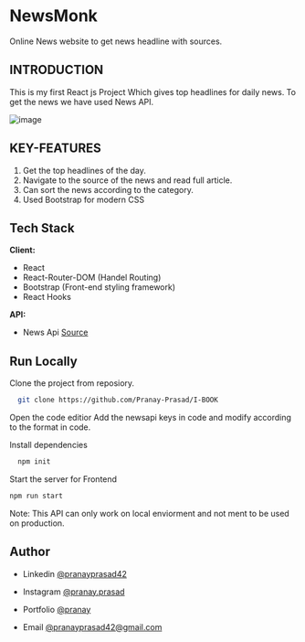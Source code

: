
# NewsMonk

Online News website to get news headline with sources.



## INTRODUCTION

This is my first React js Project Which gives top headlines for daily news. To get the news we have used News API.

![image](https://user-images.githubusercontent.com/78464424/207327284-780c103a-a980-4647-a4bc-7f3e5dadaa36.png)


## KEY-FEATURES

1. Get the top headlines of the day.
2. Navigate to the source of the news and read full article.
3. Can sort the news according to the category.
4. Used Bootstrap for modern CSS
## Tech Stack

**Client:** 
- React
- React-Router-DOM (Handel Routing)
- Bootstrap (Front-end styling framework)
- React Hooks  

**API:** 
- News Api [Source](https://newsapi.org/)

## Run Locally

Clone the project from reposiory.

```bash
  git clone https://github.com/Pranay-Prasad/I-BOOK
```
Open the code editior
Add the newsapi keys in code and modify according to the format in code.

Install dependencies

```bash
  npm init
```


Start the server for Frontend
```bash
npm run start
```

Note: This API can only work on local enviorment and not ment to be used on production.
## Author

- Linkedin [@pranayprasad42](https://www.linkedin.com/in/pranayprasad42)

- Instagram [@pranay.prasad](https://www.instagram.com/pranay.prasad)

- Portfolio [@pranay](https://pranay-prasad.github.io/portfolio/)

- Email [@pranayprasad42@gmail.com]()
